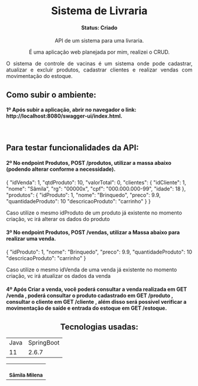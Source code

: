 
<h1 align="center">Sistema de Livraria</h1>

<h4 align="center">Status: Criado</h4>

<p align="center">API de um sistema para uma livraria.</p>

<div align="center">
É uma aplicação web planejada por mim, realizei o CRUD.

<p align="justify">O sistema de controle de vacinas é um sistema onde pode cadastrar, atualizar e excluir produtos, cadastrar clientes e realizar vendas com movimentação do estoque.</p>
</div>

<h2>Como subir o ambiente:</h2>
<h4>1º Após subir a aplicação, abrir no navegador o link: http://localhost:8080/swagger-ui/index.html.</h4>
<br>
<h2>Para testar funcionalidades da API:</h2>
<h4>2º No endpoint Produtos, POST /produtos, utilizar a massa abaixo (podendo alterar conforme a necessidade).</h4>
<p>
{
  "idVenda": 1,
  "qtdProduto": 10,
  "valorTotal": 0,
  "clientes": {
    "idCliente": 1,
    "nome": "Sâmila",
    "rg": "00000x",
    "cpf": "000.000.000-99",
    "idade": 18
  },
  "produtos": {
    "idProduto": 1,
    "nome": "Brinquedo",
    "preco": 9.9,
    "quantidadeProduto": 10
    "descricaoProduto": "carrinho"
  }
}
</p>
<p>Caso utilize o mesmo idProduto de um produto já existente no momento criação, vc irá alterar os dados do produto</p>
<h4>3º No endpoint Produtos, POST /vendas, utilizar a Massa abaixo para realizar uma venda.</h4>
<p>
{
    "idProduto": 1,
    "nome": "Brinquedo",
    "preco": 9.9,
    "quantidadeProduto": 10
    "descricaoProduto": "carrinho"
}
</p>
<p>Caso utilize o mesmo idVenda de uma venda já existente no momento criação, vc irá atualizar os dados da venda</p>
<h4>4º Após Criar a venda, você poderá consultar a venda realizada em GET /venda , poderá consultar o produto cadastrado em GET /produto , consultar o cliente em GET /cliente , além disso será possivel verificar a movimentação de saíde e entrada do estoque em GET /estoque.</h4>

<div align="center">

## Tecnologias usadas:


<table>
  <tr>
    <td>Java</td>
    <td>SpringBoot</td>
  </tr>
  <tr>
    <td>11</td>
    <td>2.6.7</td>
  </tr>
</table>
 
<table>
  <tr>
    <td align="center"><a href="https://github.com/Samila23"><br /><sub><b>Sâmila Milena</b></sub></a><br /></td>
  </tr>
</table>

</div>
